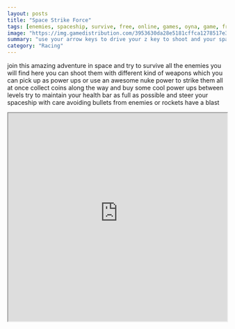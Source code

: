```yaml
---
layout: posts
title: "Space Strike Force"
tags: [enemies, spaceship, survive, free, online, games, oyna, game, free, games, play, play, games]
image: "https://img.gamedistribution.com/3953630da28e5181cffca1278517e3cf.jpg"
summary: "use your arrow keys to drive your z key to shoot and your space bar for nuke  free online games oyna game free games play play games"
category: "Racing"
---
```


join this amazing adventure in space and try to survive all the enemies you will find here you can shoot them with different kind of weapons which you can pick up as power ups or use an awesome nuke power to strike them all at once collect coins along the way and buy some cool power ups between levels try to maintain your health bar as full as possible and steer your spaceship with care avoiding bullets from enemies or rockets have a blast

<iframe width="100%" height="480px;" src="https://flash.gamedistribution.com?game=3953630da28e5181cffca1278517e3cf"></iframe>